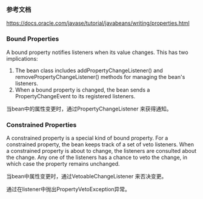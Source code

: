 ### 参考文档

https://docs.oracle.com/javase/tutorial/javabeans/writing/properties.html

### Bound Properties

A bound property notifies listeners when its value changes. This has two implications:

1. The bean class includes addPropertyChangeListener() and removePropertyChangeListener() methods for managing the bean's listeners.
2. When a bound property is changed, the bean sends a PropertyChangeEvent to its registered listeners.

当bean中的属性变更时，通过PropertyChangeListener 来获得通知。

### Constrained Properties

A constrained property is a special kind of bound property. For a constrained property, the bean keeps track of a set of veto listeners. 
When a constrained property is about to change, the listeners are consulted about the change. Any one of the listeners has a chance to veto the change, in which case the property remains unchanged.

当bean中属性变更时，通过VetoableChangeListener 来否决变更。

通过在listener中抛出PropertyVetoException异常。
